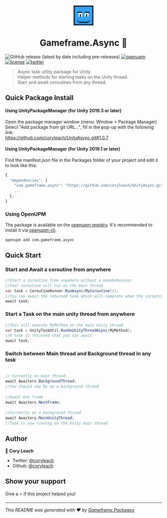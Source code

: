 <p align="center">
<img align="center" src="https://raw.githubusercontent.com/coryleach/UnityPackages/master/Documentation/GameframeFace.gif" />
</p>
<h1 align="center">Gameframe.Async 👋</h1>

<!-- BADGE-START -->
![GitHub release (latest by date including pre-releases)](https://img.shields.io/github/v/release/coryleach/UnityAsync?include_prereleases)
[![openupm](https://img.shields.io/npm/v/com.gameframe.async?label=openupm&amp;registry_uri=https://package.openupm.com)](https://openupm.com/packages/com.gameframe.async/)
[![license](https://img.shields.io/github/license/coryleach/UnityAsync)](https://github.com/coryleach/UnityAsync/blob/master/LICENSE)
[![twitter](https://img.shields.io/twitter/follow/coryleach.svg?style=social)](https://twitter.com/coryleach)
<!-- BADGE-END -->

> Async task utility package for Unity    
> Helper methods for starting tasks on the Unity thread.    
> Start and await coroutines from any thread.

## Quick Package Install

#### Using UnityPackageManager (for Unity 2019.3 or later)
Open the package manager window (menu: Window > Package Manager)<br/>
Select "Add package from git URL...", fill in the pop-up with the following link:<br/>
https://github.com/coryleach/UnityAsync.git#1.0.7<br/>

#### Using UnityPackageManager (for Unity 2019.1 or later)

Find the manifest.json file in the Packages folder of your project and edit it to look like this:
```js
{
  "dependencies": {
    "com.gameframe.async": "https://github.com/coryleach/UnityAsync.git#1.0.7",
    ...
  },
}
```

<!-- DOC-START -->
<!--
Changes between 'DOC START' and 'DOC END' will not be modified by readme update scripts
-->

### Using OpenUPM

The package is available on the [openupm registry](https://openupm.com). It's recommended to install it via [openupm-cli](https://github.com/openupm/openupm-cli).

```console
openupm add com.gameframe.async
```

## Quick Start

### Start and Await a coroutine from anywhere
```c#
//Start a coroutine from anywhere without a monobehaviour
//Your coroutine will run on the main thread
var task = CoroutineRunner.RunAsync(MyCoroutine());
//You can await the returned task which will complete when the coroutine is done
await task;
```

### Start a Task on the main unity thread from anywhere
```c#
//This will execute MyMethod on the main Unity thread
var task = UnityTaskUtil.RunOnUnityThreadAsync(MyMethod);
//A task is returned that you can await
await task;
```

### Switch between Main thread and Background thread in any task
```c#

// Currently on main thread
await Awaiters.BackgroundThread;
//You should now be on a background thread

//Await one frame
await Awaiters.NextFrame;

//Currently on a background thread
await Awaiters.MainUnityThread;
//Task is now running on the Unity main thread

```

<!-- DOC-END -->

## Author

👤 **Cory Leach**

* Twitter: [@coryleach](https://twitter.com/coryleach)
* Github: [@coryleach](https://github.com/coryleach)


## Show your support
Give a ⭐️ if this project helped you!


***
_This README was generated with ❤️ by [Gameframe.Packages](https://github.com/coryleach/unitypackages)_
